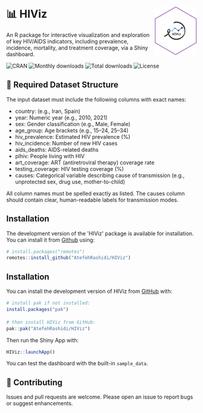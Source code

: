 
# 📊 HIViz  <img src="man/figures/hex.png" align="right" width="22%"/>

An R package for interactive visualization and exploration of key
HIV/AIDS indicators, including prevalence, incidence, mortality, and
treatment coverage, via a Shiny dashboard.

<!-- badges: start -->
![CRAN](https://www.r-pkg.org/badges/version/HIViz) ![Monthly
downloads](https://cranlogs.r-pkg.org/badges/last-month/HIViz) ![Total
downloads](https://cranlogs.r-pkg.org/badges/grand-total/HIViz)
![License](https://img.shields.io/badge/license-GPL--3-yellow?style=flat)

<!-- badges: end -->
## 📁 Required Dataset Structure

The input dataset must include the following columns with exact names:

- country: (e.g., Iran, Spain)
- year: Numeric year (e.g., 2010, 2021)
- sex: Gender classification (e.g., Male, Female)
- age_group: Age brackets (e.g., 15–24, 25–34)
- hiv_prevalence: Estimated HIV prevalence (%)
- hiv_incidence: Number of new HIV cases
- aids_deaths: AIDS-related deaths
- plhiv: People living with HIV
- art_coverage: ART (antiretroviral therapy) coverage rate
- testing_coverage: HIV testing coverage (%)
- causes: Categorical variable describing cause of transmission (e.g.,
  unprotected sex, drug use, mother-to-child)

All column names must be spelled exactly as listed. The causes column
should contain clear, human-readable labels for transmission modes.


## Installation

The development version of the 'HIViz' package is available for installation. You can install it from 
[Github](https://github.com/Atefehrashidi/HIViz) using:

``` r
# install.packages("remotes")
remotes::install_github("AtefehRashidi/HIViz")
```


## Installation

You can install the development version of HIViz from [GitHub](https://github.com/AtefehRashidi/HIViz) with:

``` r
# install pak if not installed:
install.packages("pak")

# then install HIViz from GitHub:
pak::pak("AtefehRashidi/HIViz")
```
Then run the Shiny App with:

``` r
HIViz::launchApp()
```
You can test the dashboard with the built-in `sample_data`.


## 🤝 Contributing

Issues and pull requests are welcome. Please open an issue to report
bugs or suggest enhancements.
